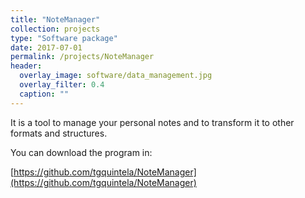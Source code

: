 ```yaml
---
title: "NoteManager"
collection: projects
type: "Software package"
date: 2017-07-01
permalink: /projects/NoteManager
header:
  overlay_image: software/data_management.jpg
  overlay_filter: 0.4
  caption: ""
---
```



It is a tool to manage your personal notes and to transform it to other formats and structures.

You can download the program in:

[https://github.com/tgquintela/NoteManager](https://github.com/tgquintela/NoteManager)

